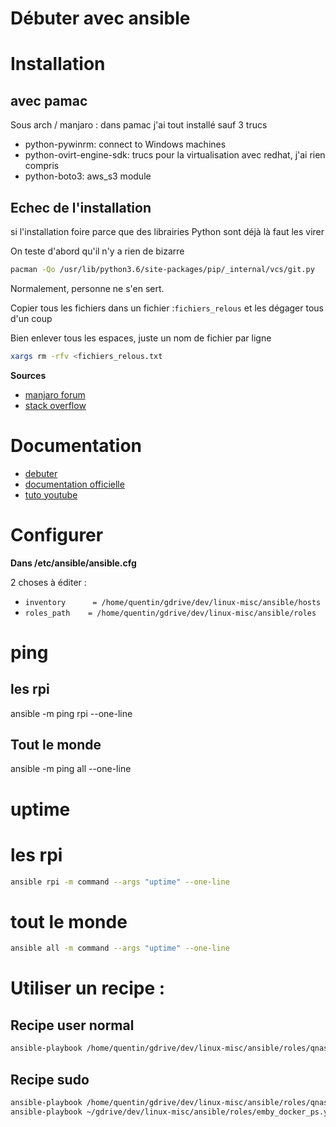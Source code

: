 # Débuter avec ansible

# Installation

## avec pamac

Sous arch / manjaro : dans pamac j'ai tout installé sauf 3 trucs

* python-pywinrm: connect to Windows machines
* python-ovirt-engine-sdk: trucs pour la virtualisation avec redhat, j'ai rien compris
* python-boto3: aws_s3 module

## Echec de l'installation

si l'installation foire parce que des librairies Python sont déjà là faut les virer

On teste d'abord qu'il n'y a rien de bizarre

~~~bash
pacman -Qo /usr/lib/python3.6/site-packages/pip/_internal/vcs/git.py
~~~

Normalement, personne ne s'en sert.

Copier tous les fichiers dans un fichier :`fichiers_relous` et les dégager tous d'un coup

Bien enlever tous les espaces, juste un nom de fichier par ligne

~~~bash
xargs rm -rfv <fichiers_relous.txt
~~~

**Sources**

* [manjaro forum](https://forum.manjaro.org/t/failed-to-commit-transaction-due-to-python-conflict/49818)
* [stack overflow](https://stackoverflow.com/a/21301892)

# Documentation

* [debuter](https://linuxfr.org/users/skhaen/journaux/deploiement-et-automatisation-avec-ansible-partie-1)
* [documentation officielle](https://docs.ansible.com/)
* [tuto youtube](https://www.youtube.com/playlist?list=PLFiccIuLB0OiWh7cbryhCaGPoqjQ62NpU)

# Configurer

**Dans /etc/ansible/ansible.cfg**

2 choses à éditer :

* `inventory      = /home/quentin/gdrive/dev/linux-misc/ansible/hosts`
* `roles_path    = /home/quentin/gdrive/dev/linux-misc/ansible/roles`

# ping

## les rpi
ansible -m ping rpi --one-line

## Tout le monde
ansible -m ping all --one-line

# uptime

# les rpi
~~~sh
ansible rpi -m command --args "uptime" --one-line
~~~

# tout le monde
~~~ sh
ansible all -m command --args "uptime" --one-line
~~~

# Utiliser un recipe :

## Recipe user normal
~~~sh
ansible-playbook /home/quentin/gdrive/dev/linux-misc/ansible/roles/qnas_motion.yml
~~~

## Recipe sudo
~~~sh
ansible-playbook /home/quentin/gdrive/dev/linux-misc/ansible/roles/qnas_motion.yml --ask-become-pass
ansible-playbook ~/gdrive/dev/linux-misc/ansible/roles/emby_docker_ps.yml --ask-become-pass
~~~
